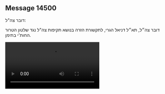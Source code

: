 ## Message 14500

דובר צה"ל:

דובר צה״ל, תא״ל דניאל הגרי, לתקשורת הזרה בנושא תקיפות צה"ל נגד שלטון הטרור החות'י בתימן.

![Video](https://data.iron-swords.co.il/2024/December/19/14500/14500_media.mp4)
